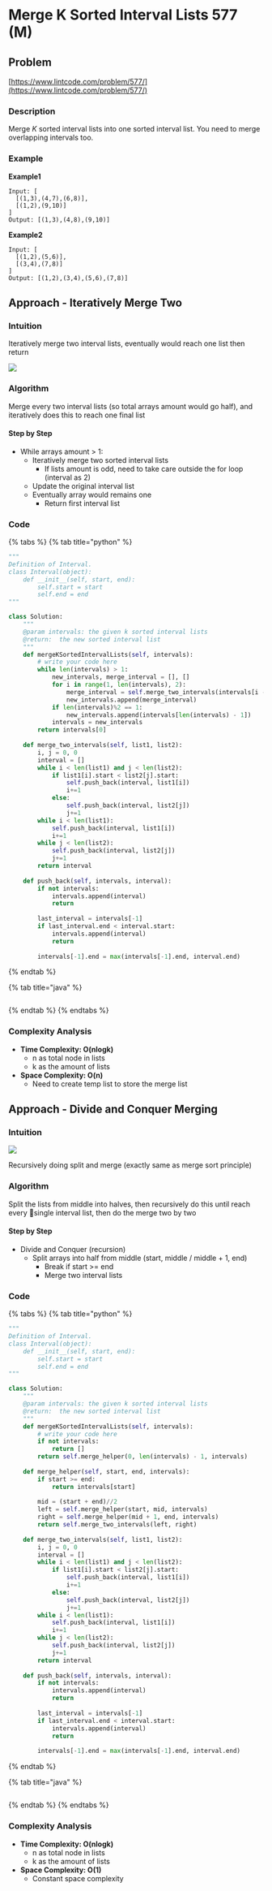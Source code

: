 # Merge K Sorted Interval Lists 577 (M)

## Problem

[https://www.lintcode.com/problem/577/](https://www.lintcode.com/problem/577/)

### Description

Merge _K_ sorted interval lists into one sorted interval list. You need to merge overlapping intervals too.

### Example

**Example1**

```
Input: [
  [(1,3),(4,7),(6,8)],
  [(1,2),(9,10)]
]
Output: [(1,3),(4,8),(9,10)]
```

**Example2**

```
Input: [
  [(1,2),(5,6)],
  [(3,4),(7,8)]
]
Output: [(1,2),(3,4),(5,6),(7,8)]
```

## Approach - Iteratively Merge Two

### Intuition

Iteratively merge two interval lists, eventually would reach one list then return&#x20;

![](<../../../.gitbook/assets/Screen Shot 2021-04-04 at 10.27.24 PM.png>)

### Algorithm

Merge every two interval lists (so total arrays amount would go half), and iteratively does this to reach one final list

#### Step by Step

* While arrays amount > 1:
  * Iteratively merge two sorted interval lists
    * If lists amount is odd, need to take care outside the for loop (interval as 2)
  * Update the original interval list
  * Eventually array would remains one
    * Return first interval list

### Code

{% tabs %}
{% tab title="python" %}
```python
"""
Definition of Interval.
class Interval(object):
    def __init__(self, start, end):
        self.start = start
        self.end = end
"""

class Solution:
    """
    @param intervals: the given k sorted interval lists
    @return:  the new sorted interval list
    """
    def mergeKSortedIntervalLists(self, intervals):
        # write your code here
        while len(intervals) > 1:
            new_intervals, merge_interval = [], []
            for i in range(1, len(intervals), 2):
                merge_interval = self.merge_two_intervals(intervals[i - 1], intervals[i])
                new_intervals.append(merge_interval)
            if len(intervals)%2 == 1:
                new_intervals.append(intervals[len(intervals) - 1])
            intervals = new_intervals
        return intervals[0]
    
    def merge_two_intervals(self, list1, list2):
        i, j = 0, 0
        interval = []
        while i < len(list1) and j < len(list2):
            if list1[i].start < list2[j].start:
                self.push_back(interval, list1[i])
                i+=1
            else:
                self.push_back(interval, list2[j])
                j+=1
        while i < len(list1):
            self.push_back(interval, list1[i])
            i+=1
        while j < len(list2):
            self.push_back(interval, list2[j])
            j+=1
        return interval
    
    def push_back(self, intervals, interval):
        if not intervals:
            intervals.append(interval)
            return
        
        last_interval = intervals[-1]
        if last_interval.end < interval.start:
            intervals.append(interval)
            return 
        
        intervals[-1].end = max(intervals[-1].end, interval.end)
```
{% endtab %}

{% tab title="java" %}
```
```
{% endtab %}
{% endtabs %}

### Complexity Analysis

* **Time Complexity: O(nlogk)**
  * n as total node in lists
  * k as the amount of lists
* **Space Complexity: O(n)**
  * Need to create temp list to store the merge list

## Approach - Divide and Conquer Merging

### Intuition

![](<../../../.gitbook/assets/Screen Shot 2021-04-04 at 2.00.03 AM.png>)

Recursively doing split and merge (exactly same as merge sort principle)

### Algorithm

Split the lists from middle into halves, then recursively do this until reach every single interval list, then do the merge two by two&#x20;

#### Step by Step

* Divide and Conquer (recursion)
  * Split arrays into half from middle (start, middle / middle + 1, end)
    * Break if start >= end
    * Merge two interval lists

### Code

{% tabs %}
{% tab title="python" %}
```python
"""
Definition of Interval.
class Interval(object):
    def __init__(self, start, end):
        self.start = start
        self.end = end
"""

class Solution:
    """
    @param intervals: the given k sorted interval lists
    @return:  the new sorted interval list
    """
    def mergeKSortedIntervalLists(self, intervals):
        # write your code here
        if not intervals:
            return []
        return self.merge_helper(0, len(intervals) - 1, intervals)
    
    def merge_helper(self, start, end, intervals):
        if start >= end:
            return intervals[start]
        
        mid = (start + end)//2
        left = self.merge_helper(start, mid, intervals)
        right = self.merge_helper(mid + 1, end, intervals)
        return self.merge_two_intervals(left, right)
    
    def merge_two_intervals(self, list1, list2):
        i, j = 0, 0
        interval = []
        while i < len(list1) and j < len(list2):
            if list1[i].start < list2[j].start:
                self.push_back(interval, list1[i])
                i+=1
            else:
                self.push_back(interval, list2[j])
                j+=1
        while i < len(list1):
            self.push_back(interval, list1[i])
            i+=1
        while j < len(list2):
            self.push_back(interval, list2[j])
            j+=1
        return interval
    
    def push_back(self, intervals, interval):
        if not intervals:
            intervals.append(interval)
            return
        
        last_interval = intervals[-1]
        if last_interval.end < interval.start:
            intervals.append(interval)
            return 
        
        intervals[-1].end = max(intervals[-1].end, interval.end)
```
{% endtab %}

{% tab title="java" %}
```
```
{% endtab %}
{% endtabs %}

### Complexity Analysis

* **Time Complexity: O(nlogk)**
  * n as total node in lists
  * k as the amount of lists
* **Space Complexity: O(1)**
  * Constant space complexity

